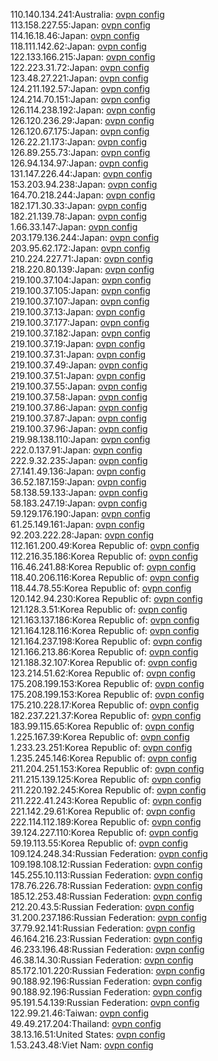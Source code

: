 110.140.134.241:Australia: [ovpn config](vpn/110_140_134_241.ovpn)  
113.158.227.55:Japan: [ovpn config](vpn/113_158_227_55.ovpn)  
114.16.18.46:Japan: [ovpn config](vpn/114_16_18_46.ovpn)  
118.111.142.62:Japan: [ovpn config](vpn/118_111_142_62.ovpn)  
122.133.166.215:Japan: [ovpn config](vpn/122_133_166_215.ovpn)  
122.223.31.72:Japan: [ovpn config](vpn/122_223_31_72.ovpn)  
123.48.27.221:Japan: [ovpn config](vpn/123_48_27_221.ovpn)  
124.211.192.57:Japan: [ovpn config](vpn/124_211_192_57.ovpn)  
124.214.70.151:Japan: [ovpn config](vpn/124_214_70_151.ovpn)  
126.114.238.192:Japan: [ovpn config](vpn/126_114_238_192.ovpn)  
126.120.236.29:Japan: [ovpn config](vpn/126_120_236_29.ovpn)  
126.120.67.175:Japan: [ovpn config](vpn/126_120_67_175.ovpn)  
126.22.21.173:Japan: [ovpn config](vpn/126_22_21_173.ovpn)  
126.89.255.73:Japan: [ovpn config](vpn/126_89_255_73.ovpn)  
126.94.134.97:Japan: [ovpn config](vpn/126_94_134_97.ovpn)  
131.147.226.44:Japan: [ovpn config](vpn/131_147_226_44.ovpn)  
153.203.94.238:Japan: [ovpn config](vpn/153_203_94_238.ovpn)  
164.70.218.244:Japan: [ovpn config](vpn/164_70_218_244.ovpn)  
182.171.30.33:Japan: [ovpn config](vpn/182_171_30_33.ovpn)  
182.21.139.78:Japan: [ovpn config](vpn/182_21_139_78.ovpn)  
1.66.33.147:Japan: [ovpn config](vpn/1_66_33_147.ovpn)  
203.179.136.244:Japan: [ovpn config](vpn/203_179_136_244.ovpn)  
203.95.62.172:Japan: [ovpn config](vpn/203_95_62_172.ovpn)  
210.224.227.71:Japan: [ovpn config](vpn/210_224_227_71.ovpn)  
218.220.80.139:Japan: [ovpn config](vpn/218_220_80_139.ovpn)  
219.100.37.104:Japan: [ovpn config](vpn/219_100_37_104.ovpn)  
219.100.37.105:Japan: [ovpn config](vpn/219_100_37_105.ovpn)  
219.100.37.107:Japan: [ovpn config](vpn/219_100_37_107.ovpn)  
219.100.37.13:Japan: [ovpn config](vpn/219_100_37_13.ovpn)  
219.100.37.177:Japan: [ovpn config](vpn/219_100_37_177.ovpn)  
219.100.37.182:Japan: [ovpn config](vpn/219_100_37_182.ovpn)  
219.100.37.19:Japan: [ovpn config](vpn/219_100_37_19.ovpn)  
219.100.37.31:Japan: [ovpn config](vpn/219_100_37_31.ovpn)  
219.100.37.49:Japan: [ovpn config](vpn/219_100_37_49.ovpn)  
219.100.37.51:Japan: [ovpn config](vpn/219_100_37_51.ovpn)  
219.100.37.55:Japan: [ovpn config](vpn/219_100_37_55.ovpn)  
219.100.37.58:Japan: [ovpn config](vpn/219_100_37_58.ovpn)  
219.100.37.86:Japan: [ovpn config](vpn/219_100_37_86.ovpn)  
219.100.37.87:Japan: [ovpn config](vpn/219_100_37_87.ovpn)  
219.100.37.96:Japan: [ovpn config](vpn/219_100_37_96.ovpn)  
219.98.138.110:Japan: [ovpn config](vpn/219_98_138_110.ovpn)  
222.0.137.91:Japan: [ovpn config](vpn/222_0_137_91.ovpn)  
222.9.32.235:Japan: [ovpn config](vpn/222_9_32_235.ovpn)  
27.141.49.136:Japan: [ovpn config](vpn/27_141_49_136.ovpn)  
36.52.187.159:Japan: [ovpn config](vpn/36_52_187_159.ovpn)  
58.138.59.133:Japan: [ovpn config](vpn/58_138_59_133.ovpn)  
58.183.247.19:Japan: [ovpn config](vpn/58_183_247_19.ovpn)  
59.129.176.190:Japan: [ovpn config](vpn/59_129_176_190.ovpn)  
61.25.149.161:Japan: [ovpn config](vpn/61_25_149_161.ovpn)  
92.203.222.28:Japan: [ovpn config](vpn/92_203_222_28.ovpn)  
112.161.200.49:Korea Republic of: [ovpn config](vpn/112_161_200_49.ovpn)  
112.216.35.186:Korea Republic of: [ovpn config](vpn/112_216_35_186.ovpn)  
116.46.241.88:Korea Republic of: [ovpn config](vpn/116_46_241_88.ovpn)  
118.40.206.116:Korea Republic of: [ovpn config](vpn/118_40_206_116.ovpn)  
118.44.78.55:Korea Republic of: [ovpn config](vpn/118_44_78_55.ovpn)  
120.142.94.230:Korea Republic of: [ovpn config](vpn/120_142_94_230.ovpn)  
121.128.3.51:Korea Republic of: [ovpn config](vpn/121_128_3_51.ovpn)  
121.163.137.186:Korea Republic of: [ovpn config](vpn/121_163_137_186.ovpn)  
121.164.128.116:Korea Republic of: [ovpn config](vpn/121_164_128_116.ovpn)  
121.164.237.198:Korea Republic of: [ovpn config](vpn/121_164_237_198.ovpn)  
121.166.213.86:Korea Republic of: [ovpn config](vpn/121_166_213_86.ovpn)  
121.188.32.107:Korea Republic of: [ovpn config](vpn/121_188_32_107.ovpn)  
123.214.51.62:Korea Republic of: [ovpn config](vpn/123_214_51_62.ovpn)  
175.208.199.153:Korea Republic of: [ovpn config](vpn/175_208_199_153.ovpn)  
175.208.199.153:Korea Republic of: [ovpn config](vpn/175_208_199_153.ovpn)  
175.210.228.17:Korea Republic of: [ovpn config](vpn/175_210_228_17.ovpn)  
182.237.221.37:Korea Republic of: [ovpn config](vpn/182_237_221_37.ovpn)  
183.99.115.65:Korea Republic of: [ovpn config](vpn/183_99_115_65.ovpn)  
1.225.167.39:Korea Republic of: [ovpn config](vpn/1_225_167_39.ovpn)  
1.233.23.251:Korea Republic of: [ovpn config](vpn/1_233_23_251.ovpn)  
1.235.245.146:Korea Republic of: [ovpn config](vpn/1_235_245_146.ovpn)  
211.204.251.153:Korea Republic of: [ovpn config](vpn/211_204_251_153.ovpn)  
211.215.139.125:Korea Republic of: [ovpn config](vpn/211_215_139_125.ovpn)  
211.220.192.245:Korea Republic of: [ovpn config](vpn/211_220_192_245.ovpn)  
211.222.41.243:Korea Republic of: [ovpn config](vpn/211_222_41_243.ovpn)  
221.142.29.61:Korea Republic of: [ovpn config](vpn/221_142_29_61.ovpn)  
222.114.112.189:Korea Republic of: [ovpn config](vpn/222_114_112_189.ovpn)  
39.124.227.110:Korea Republic of: [ovpn config](vpn/39_124_227_110.ovpn)  
59.19.113.55:Korea Republic of: [ovpn config](vpn/59_19_113_55.ovpn)  
109.124.248.34:Russian Federation: [ovpn config](vpn/109_124_248_34.ovpn)  
109.198.108.12:Russian Federation: [ovpn config](vpn/109_198_108_12.ovpn)  
145.255.10.113:Russian Federation: [ovpn config](vpn/145_255_10_113.ovpn)  
178.76.226.78:Russian Federation: [ovpn config](vpn/178_76_226_78.ovpn)  
185.12.253.48:Russian Federation: [ovpn config](vpn/185_12_253_48.ovpn)  
212.20.43.5:Russian Federation: [ovpn config](vpn/212_20_43_5.ovpn)  
31.200.237.186:Russian Federation: [ovpn config](vpn/31_200_237_186.ovpn)  
37.79.92.141:Russian Federation: [ovpn config](vpn/37_79_92_141.ovpn)  
46.164.216.23:Russian Federation: [ovpn config](vpn/46_164_216_23.ovpn)  
46.233.196.48:Russian Federation: [ovpn config](vpn/46_233_196_48.ovpn)  
46.38.14.30:Russian Federation: [ovpn config](vpn/46_38_14_30.ovpn)  
85.172.101.220:Russian Federation: [ovpn config](vpn/85_172_101_220.ovpn)  
90.188.92.196:Russian Federation: [ovpn config](vpn/90_188_92_196.ovpn)  
90.188.92.196:Russian Federation: [ovpn config](vpn/90_188_92_196.ovpn)  
95.191.54.139:Russian Federation: [ovpn config](vpn/95_191_54_139.ovpn)  
122.99.21.46:Taiwan: [ovpn config](vpn/122_99_21_46.ovpn)  
49.49.217.204:Thailand: [ovpn config](vpn/49_49_217_204.ovpn)  
38.13.16.51:United States: [ovpn config](vpn/38_13_16_51.ovpn)  
1.53.243.48:Viet Nam: [ovpn config](vpn/1_53_243_48.ovpn)  
